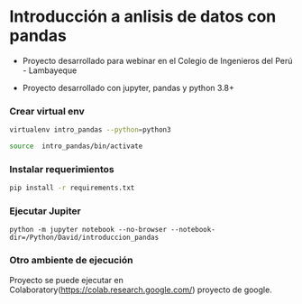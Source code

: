 # Introducción a anlisis de datos con pandas
- Proyecto desarrollado para webinar en el Colegio de Ingenieros del Perú - Lambayeque

- Proyecto desarrollado con jupyter, pandas y python 3.8+

### Crear virtual env
```bash
virtualenv intro_pandas --python=python3

source  intro_pandas/bin/activate
```

### Instalar requerimientos
```bash
pip install -r requirements.txt
```

### Ejecutar Jupiter
```
python -m jupyter notebook --no-browser --notebook-dir=/Python/David/introduccion_pandas
```

### Otro ambiente de ejecución
Proyecto se puede ejecutar en Colaboratory(https://colab.research.google.com/) proyecto de google.
